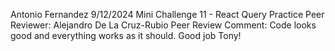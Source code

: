 Antonio Fernandez
9/12/2024
Mini Challenge 11 - React Query Practice
Peer Reviewer: Alejandro De La Cruz-Rubio
Peer Review Comment: Code looks good and everything works as it should. Good job Tony!
